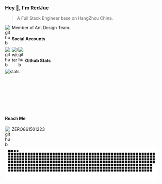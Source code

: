 ### Hey 👋, I'm RedJue 

> A Full Stack Engineer base on HangZhou China.
> <br/>
<picture>
  <source media="(prefers-color-scheme: dark)" srcset="https://cdn.simpleicons.org/antdesign/FFFFFF">
  <source media="(prefers-color-scheme: light)" srcset="https://cdn.simpleicons.org/antdesign/181717">
  <img align="left" alt="github" width="22px" src="https://cdn.simpleicons.org/antdesign/181717" />
</picture> Member of Ant Design Team.

#### Social Accounts
<a href="https://github.com/RedJue" title="github">
  <picture>
    <source media="(prefers-color-scheme: dark)" srcset="https://cdn.simpleicons.org/github/FFFFFF">
    <source media="(prefers-color-scheme: light)" srcset="https://cdn.simpleicons.org/github/181717">
    <img align="left" alt="github" width="22px" src="https://cdn.simpleicons.org/github/181717" />
  </picture>
</a>
<a href="https://twitter.com/pingfj77" title="twitter">
   <picture>
    <source media="(prefers-color-scheme: dark)" srcset="https://cdn.simpleicons.org/twitter/FFFFFF">
    <source media="(prefers-color-scheme: light)" srcset="https://cdn.simpleicons.org/twitter/181717">
    <img align="left" alt="twitter" width="22px" src="https://cdn.simpleicons.org/twitter/181717" />
  </picture>
</a>
<a href="https://www.zhihu.com/people/feng-ji-4-11" title="zhihu">
   <picture>
    <source media="(prefers-color-scheme: dark)" srcset="https://cdn.simpleicons.org/zhihu/FFFFFF">
    <source media="(prefers-color-scheme: light)" srcset="https://cdn.simpleicons.org/zhihu/181717">
    <img align="left" alt="github" width="22px" src="https://cdn.simpleicons.org/zhihu/181717" />
  </picture>
</a>
<br />

#### Github Stats

 <picture>
      <source media="(prefers-color-scheme: dark)" srcset="https://github-stats-alpha.vercel.app/api?username=RedJue&cc=161b22&tc=fff&ic=fff&bc=161b22">
      <source media="(prefers-color-scheme: light)" srcset="https://github-stats-alpha.vercel.app/api?username=RedJue&cc=f6f8fa&tc=000&ic=000&bc=f6f8fa">
      <img align="left" alt="stats" src="https://github-stats-alpha.vercel.app/api?username=RedJue&cc=161b22&tc=fff&ic=fff&bc=161b22" />
 </picture>
 <br />
 <br />
 <br />
 <br />
 <br />
 <br />
 <br />
 <br />

#### Reach Me

<picture>
    <source media="(prefers-color-scheme: dark)" srcset="https://cdn.simpleicons.org/wechat/FFFFFF">
    <source media="(prefers-color-scheme: light)" srcset="https://cdn.simpleicons.org/wechat/181717">
    <img align="left" alt="github" width="22px" src="https://cdn.simpleicons.org/wechat/181717" />
</picture> ZERO861501223 

<picture>
  <source media="(prefers-color-scheme: dark)" srcset="https://raw.githubusercontent.com/RedJue/RedJue/output/github-contribution-grid-snake-dark.svg">
  <source media="(prefers-color-scheme: light)" srcset="https://raw.githubusercontent.com/RedJue/RedJue/output/github-contribution-grid-snake.svg">
  <img alt="github contribution grid snake animation" src="https://raw.githubusercontent.com/RedJue/RedJue/output/github-contribution-grid-snake.svg">
</picture>

